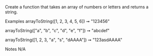 Create a function that takes an array of numbers or letters and returns a string.

Examples
arrayToString([1, 2, 3, 4, 5, 6]) ➞ "123456"

arrayToString(["a", "b", "c", "d", "e", "f"]) ➞ "abcdef"

arrayToString([1, 2, 3, "a", "s", "dAAAA"]) ➞ "123asdAAAA"

Notes
N/A